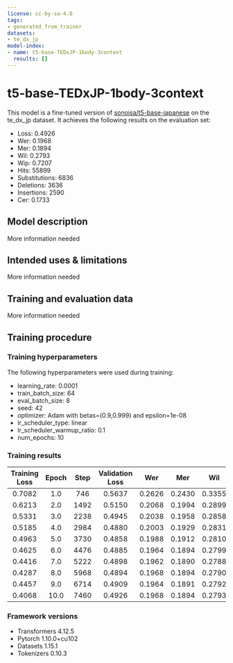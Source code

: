 ```yaml
---
license: cc-by-sa-4.0
tags:
- generated_from_trainer
datasets:
- te_dx_jp
model-index:
- name: t5-base-TEDxJP-1body-3context
  results: []
---
```


<!-- This model card has been generated automatically according to the information the Trainer had access to. You
should probably proofread and complete it, then remove this comment. -->

# t5-base-TEDxJP-1body-3context

This model is a fine-tuned version of [sonoisa/t5-base-japanese](https://huggingface.co/sonoisa/t5-base-japanese) on the te_dx_jp dataset.
It achieves the following results on the evaluation set:
- Loss: 0.4926
- Wer: 0.1968
- Mer: 0.1894
- Wil: 0.2793
- Wip: 0.7207
- Hits: 55899
- Substitutions: 6836
- Deletions: 3636
- Insertions: 2590
- Cer: 0.1733

## Model description

More information needed

## Intended uses & limitations

More information needed

## Training and evaluation data

More information needed

## Training procedure

### Training hyperparameters

The following hyperparameters were used during training:
- learning_rate: 0.0001
- train_batch_size: 64
- eval_batch_size: 8
- seed: 42
- optimizer: Adam with betas=(0.9,0.999) and epsilon=1e-08
- lr_scheduler_type: linear
- lr_scheduler_warmup_ratio: 0.1
- num_epochs: 10

### Training results

| Training Loss | Epoch | Step | Validation Loss | Wer    | Mer    | Wil    | Wip    | Hits  | Substitutions | Deletions | Insertions | Cer    |
|:-------------:|:-----:|:----:|:---------------:|:------:|:------:|:------:|:------:|:-----:|:-------------:|:---------:|:----------:|:------:|
| 0.7082        | 1.0   | 746  | 0.5637          | 0.2626 | 0.2430 | 0.3355 | 0.6645 | 54301 | 7195          | 4875      | 5358       | 0.2552 |
| 0.6213        | 2.0   | 1492 | 0.5150          | 0.2068 | 0.1994 | 0.2899 | 0.7101 | 55107 | 6861          | 4403      | 2462       | 0.1866 |
| 0.5331        | 3.0   | 2238 | 0.4945          | 0.2038 | 0.1958 | 0.2858 | 0.7142 | 55551 | 6845          | 3975      | 2705       | 0.1816 |
| 0.5185        | 4.0   | 2984 | 0.4880          | 0.2003 | 0.1929 | 0.2831 | 0.7169 | 55639 | 6860          | 3872      | 2563       | 0.1779 |
| 0.4963        | 5.0   | 3730 | 0.4858          | 0.1988 | 0.1912 | 0.2810 | 0.7190 | 55837 | 6838          | 3696      | 2662       | 0.1772 |
| 0.4625        | 6.0   | 4476 | 0.4885          | 0.1964 | 0.1894 | 0.2799 | 0.7201 | 55785 | 6875          | 3711      | 2448       | 0.1720 |
| 0.4416        | 7.0   | 5222 | 0.4898          | 0.1962 | 0.1890 | 0.2788 | 0.7212 | 55870 | 6819          | 3682      | 2522       | 0.1726 |
| 0.4287        | 8.0   | 5968 | 0.4894          | 0.1968 | 0.1894 | 0.2790 | 0.7210 | 55889 | 6804          | 3678      | 2580       | 0.1743 |
| 0.4457        | 9.0   | 6714 | 0.4909          | 0.1964 | 0.1891 | 0.2792 | 0.7208 | 55919 | 6858          | 3594      | 2586       | 0.1739 |
| 0.4068        | 10.0  | 7460 | 0.4926          | 0.1968 | 0.1894 | 0.2793 | 0.7207 | 55899 | 6836          | 3636      | 2590       | 0.1733 |


### Framework versions

- Transformers 4.12.5
- Pytorch 1.10.0+cu102
- Datasets 1.15.1
- Tokenizers 0.10.3
